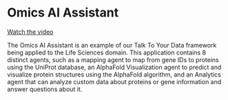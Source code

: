 # Omics AI Assistant

[Watch the video](https://youtu.be/5Q2XUwx5hYw)

The Omics AI Assistant is an example of our Talk To Your Data framework being applied to the Life Sciences domain. This application contains 8 distinct agents, such as a mapping agent to map from gene IDs to proteins using the UniProt database, an AlphaFold Visualization agent to predict and visualize protein structures using the AlphaFold algorithm, and an Analytics agent that can analyze custom data about proteins or gene information and answer questions about it.
